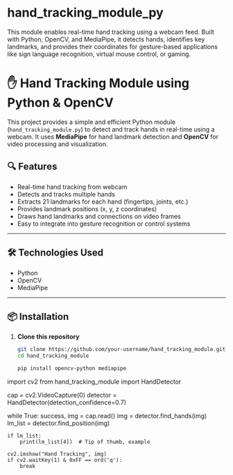 # hand_tracking_module_py
This module enables real-time hand tracking using a webcam feed. Built with Python, OpenCV, and MediaPipe, it detects hands, identifies key landmarks, and provides their coordinates for gesture-based applications like sign language recognition, virtual mouse control, or gaming.


# ✋ Hand Tracking Module using Python & OpenCV

This project provides a simple and efficient Python module (`hand_tracking_module.py`) to detect and track hands in real-time using a webcam. It uses **MediaPipe** for hand landmark detection and **OpenCV** for video processing and visualization.

## 🔍 Features

- Real-time hand tracking from webcam
- Detects and tracks multiple hands
- Extracts 21 landmarks for each hand (fingertips, joints, etc.)
- Provides landmark positions (x, y, z coordinates)
- Draws hand landmarks and connections on video frames
- Easy to integrate into gesture recognition or control systems

---

## 🛠️ Technologies Used

- Python
- OpenCV
- MediaPipe

---

## 📦 Installation

1. **Clone this repository**
   ```bash
   git clone https://github.com/your-username/hand_tracking_module.git
   cd hand_tracking_module

   pip install opencv-python mediapipe
import cv2
from hand_tracking_module import HandDetector

cap = cv2.VideoCapture(0)
detector = HandDetector(detection_confidence=0.7)

while True:
    success, img = cap.read()
    img = detector.find_hands(img)
    lm_list = detector.find_position(img)

    if lm_list:
        print(lm_list[4])  # Tip of thumb, example

    cv2.imshow("Hand Tracking", img)
    if cv2.waitKey(1) & 0xFF == ord('q'):
        break

